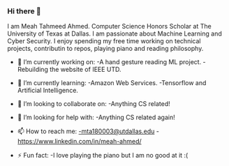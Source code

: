 ### Hi there 👋

I am Meah Tahmeed Ahmed. Computer Science Honors Scholar at The University of Texas at Dallas. I am passionate about Machine Learning and Cyber Security.
I enjoy spending my free time working on technical projects, contributin to repos, playing piano and reading philosophy.



- 🔭 I’m currently working on:
        -A hand gesture reading ML project.
        -Rebuilding the website of IEEE UTD.
        
- 🌱 I’m currently learning:
        -Amazon Web Services.
        -Tensorflow and Artificial Intelligence.
        
- 👯 I’m looking to collaborate on:
        -Anything CS related!
        
- 🤔 I’m looking for help with:
        -Anything CS related again!
        
- 📫 How to reach me:
        -mta180003@utdallas.edu
        -https://www.linkedin.com/in/meah-ahmed/
        
- ⚡ Fun fact:
        -I love playing the piano but I am no good at it :(
